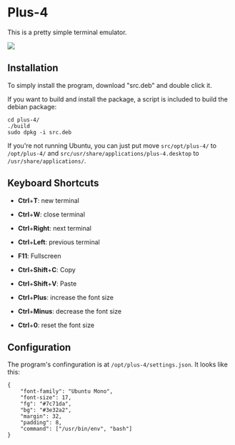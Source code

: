 # Plus-4

This is a pretty simple terminal emulator.

![](http://i.imgur.com/SKv5q.png)

## Installation

To simply install the program, download "src.deb" and double click it.

If you want to build and install the package, a script is included to
build the debian package:

    cd plus-4/
    ./build
    sudo dpkg -i src.deb

If you're not running Ubuntu, you can just put move `src/opt/plus-4/`
to `/opt/plus-4/` and `src/usr/share/applications/plus-4.desktop` to
`/usr/share/applications/`.

## Keyboard Shortcuts

 - **Ctrl**+**T**: new terminal
 - **Ctrl**+**W**: close terminal
 - **Ctrl**+**Right**: next terminal
 - **Ctrl**+**Left**: previous terminal

 - **F11**: Fullscreen

 - **Ctrl**+**Shift**+**C**: Copy
 - **Ctrl**+**Shift**+**V**: Paste

 - **Ctrl**+**Plus**: increase the font size
 - **Ctrl**+**Minus**: decrease the font size
 - **Ctrl**+**0**: reset the font size

## Configuration

The program's confinguration is at `/opt/plus-4/settings.json`.
It looks like this:

    {
        "font-family": "Ubuntu Mono",
        "font-size": 17,
        "fg": "#7c71da",
        "bg": "#3e32a2",
        "margin": 32,
        "padding": 8,
        "command": ["/usr/bin/env", "bash"]
    }
